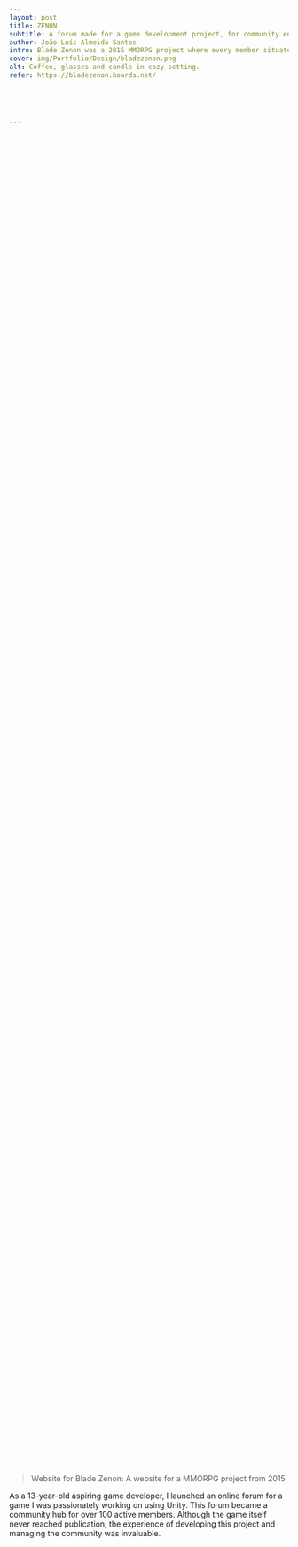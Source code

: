 ```yaml
---
layout: post
title: ZENON
subtitle: A forum made for a game development project, for community engagement.
author: João Luís Almeida Santos
intro: Blade Zenon was a 2015 MMORPG project where every member situated within the website participated by sharing their ideas and designs, which were integrated into the game.
cover: img/Portfolio/Design/bladezenon.png
alt: Coffee, glasses and candle in cozy setting.
refer: https://bladezenon.boards.net/





---
```

<style>.post-parallax {
	width: 100%;
	height: 60vh;
	overflow: hidden;
  	background-repeat: no-repeat;
	background-attachment: fixed;
	background-position: center;">
}
</style>

<div class="post-parallax" style="
	background-image: url('https://i.imgur.com/N6e0iGa.png');"> </div>


> Website for Blade Zenon: A website for a MMORPG project from 2015

As a 13-year-old aspiring game developer, I launched an online forum for a game I was passionately working on using Unity. This forum became a community hub for over 100 active members. Although the game itself never reached publication, the experience of developing this project and managing the community was invaluable.

<div class="post-parallax" style="background-image: url('https://i.imgur.com/1ayvgvp.png');"> </div>

Blade Zenon was an online game that featured a community-driven environment, where players could engage in various activities such as forming guilds and participating in discussions about game lore and mechanics.

The forum served as a central platform where players could discuss game mechanics, share feedback, and collaborate on ideas.
Players are encouraged to contribute ideas for game development and lore through public boards. This collaborative approach allowed players to feel a sense of ownership over the game's evolution.




<div class="post-parallax" style="background-image: url('https://i.imgur.com/xQnrPVI.png');"> </div>
